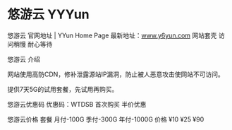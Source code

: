 # 悠游云 YYYun
悠游云 官网地址 | YYun Home Page
最新地址：www.y6yun.com 网站套壳 访问稍慢 耐心等待

悠游云 介绍

网站使用高防CDN，修补泄露源站IP漏洞，防止被人恶意攻击使网站不可访问。

提供7天5G的试用套餐，先试用再购买。

悠游云优惠码
优惠码：WTDSB
首次购买 半价优惠

悠游云价格
套餐	月付-100G      季付-300G      年付-1000G
价格     ¥10            ¥25	          ¥90

